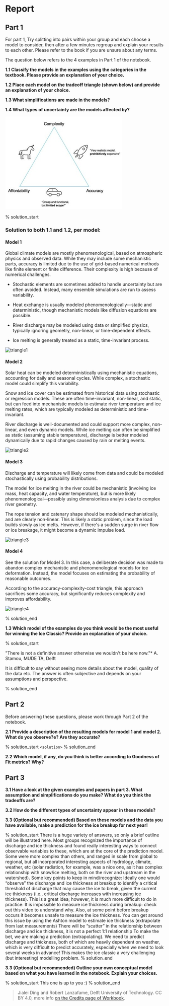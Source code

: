 # Report

## Part 1

For part 1, Try splitting into pairs within your group and each choose a model to consider, then after a few minutes regroup and explain your results to each other. Please refer to the book if you are unsure about any terms.

The question below refers to the 4 examples in Part 1 of the notebook.

**1.1 Classify the models in the examples using the categories in the textbook. Please provide an explanation of your choice.**

**1.2 Place each model on the tradeoff triangle (shown below) and provide an explanation of your choice.**

**1.3 What simplifications are made in the models?**

**1.4 What types of uncertainty are the models affected by?**

![triangle](images/triangle.jpg)

% solution_start
### Solution to both 1.1 and 1.2, per model:
#### Model 1
Global climate models are mostly phenomenological, based on atmospheric physics and observed data. While they may include some mechanistic parts, accuracy is limited due to the use of grid-based numerical methods like finite element or finite difference. Their complexity is high because of numerical challenges.

- Stochastic elements are sometimes added to handle uncertainty but are often avoided. Instead, many ensemble simulations are run to assess variability.

- Heat exchange is usually modeled phenomenologically—static and deterministic, though mechanistic models like diffusion equations are possible.

- River discharge may be modeled using data or simplified physics, typically ignoring geometry, non-linear, or time-dependent effects.

- Ice melting is generally treated as a static, time-invariant process.

![triangle1](https://files.mude.citg.tudelft.nl/triangle1.png)

#### Model 2
Solar heat can be modeled deterministically using mechanistic equations, accounting for daily and seasonal cycles. While complex, a stochastic model could simplify this variability.

Snow and ice cover can be estimated from historical data using stochastic or regression models. These are often time-invariant, non-linear, and static, but can feed into mechanistic models to estimate river temperature and ice melting rates, which are typically modeled as deterministic and time-invariant.

River discharge is well-documented and could support more complex, non-linear, and even dynamic models. While ice melting can often be simplified as static (assuming stable temperature), discharge is better modeled dynamically due to rapid changes caused by rain or melting events.

![triangle2](https://files.mude.citg.tudelft.nl/triangle2.png)

#### Model 3
Discharge and temperature will likely come from data and could be modeled stochastically using probability distributions.

The model for ice melting in the river could be mechanistic (involving ice mass, heat capacity, and water temperature), but is more likely phenomenological—possibly using dimensionless analysis due to complex river geometry.

The rope tension and catenary shape should be modeled mechanistically, and are clearly non-linear. This is likely a static problem, since the load builds slowly as ice melts. However, if there's a sudden surge in river flow or ice breakage, it might become a dynamic impulse load.

![triangle3](https://files.mude.citg.tudelft.nl/triangle3.png)

#### Model 4
See the solution for Model 3. In this case, a deliberate decision was made to abandon complex mechanistic and phenomenological models for ice deformation. Instead, the model focuses on estimating the probability of reasonable outcomes.

According to the accuracy-complexity-cost triangle, this approach sacrifices some accuracy, but significantly reduces complexity and improves affordability.

![triangle4](https://files.mude.citg.tudelft.nl/triangle4.png)


% solution_end

**1.3 Which model of the examples do you think would be the most useful for winning the Ice Classic? Provide an explanation of your choice.**

% solution_start

"There is not a definitive answer otherwise we wouldn't be here now."* A. Stamou, MUDE TA, Delft

It is difficult to say without seeing more details about the model, quality of the data etc. 
The answer is often subjective and depends on your assumptions and perspective. 

% solution_end

## Part 2

Before answering these questions, please work through Part 2 of the notebook.

**2.1 Provide a description of the resulting models for model 1 and model 2. What do you observe?e? Are they accurate?**

% solution_start
`<solution>`
% solution_end

**2.2 Which model, if any, do you think is better according to Goodness of Fit metrics? Why?**

## Part 3

**3.1 Have a look at the given examples and papers in part 3. What assumption and simplifications do you make? What do you think the tradeoffs are?**

**3.2 How do the different types of uncertainty appear in these models?**

**3.3 (Optional but recommended) Based on these models and the data you have available, make a prediction for the ice breakup for next year!**

% solution_start
There is a huge variety of answers, so only a brief outline will be illustrated here.
Most groups recognized the importance of discharge and ice thickness and found really interesting ways to connect observable variables to these, which are at the core of the prediction model. Some were more complex than others, and ranged in scale from global to regional, but all incorporated interesting aspects of hydrology, climate, weather, etc (solar radiation, for example, was a nice one, as it has complex relationship with snow/ice melting, both on the river and upstream in the watershed).
Some key points to keep in mind/recognize:
Ideally one would “observe” the discharge and ice thickness at breakup to identify a critical threshold of discharge that may cause the ice to break, given the current ice thickness (i.e., critical discharge increases with increasing ice thickness). This is a great idea; however, it is much more difficult to do in practice:
It is impossible to measure ice thickness during breakup: check out this video to understand why. Also, at some point before breakup occurs it becomes unsafe to measure the ice thickness. You can get around this issue by using the Ashton model to estimate ice thickness (extrapolate from last measurements)
There will be “scatter” in the relationship between discharge and ice thickness, it is not a perfect 1:1 relationship
To make the bet, we are making a prediction (extrapolating). We need to predict discharge and thickness, both of which are heavily dependent on weather, which is very difficult to predict accurately, especially when we need to look several weeks in advance! This makes the ice classic a very challenging (but interesting) modelling problem.
% solution_end


**3.3 (Optional but recommended) Outline your own conceptual model based on what you have learned in the notebook. Explain your choices.**

% solution_start
This one is up to you :)
% solution_end


> Jialei Ding and Robert Lanzafame, Delft University of Technology. CC BY 4.0, more info [on the Credits page of Workbook](https://mude.citg.tudelft.nl/workbook-2025/credits.html).
